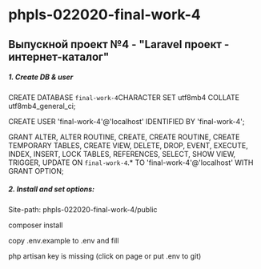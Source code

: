 # phpls-022020-final-work-4

## Выпускной проект №4 - "Laravel проект - интернет-каталог"

##### 1. Create DB & user

CREATE DATABASE `final-work-4`CHARACTER SET utf8mb4 COLLATE utf8mb4_general_ci; 

CREATE USER 'final-work-4'@'localhost' IDENTIFIED BY 'final-work-4'; 

GRANT ALTER, ALTER ROUTINE, CREATE, CREATE ROUTINE, CREATE TEMPORARY TABLES, CREATE VIEW, DELETE, DROP, EVENT, EXECUTE, INDEX, INSERT, LOCK TABLES, REFERENCES, SELECT, SHOW VIEW, TRIGGER, UPDATE ON `final-work-4`.* TO 'final-work-4'@'localhost' WITH GRANT OPTION; 

##### 2. Install and set options:
Site-path: phpls-022020-final-work-4/public

composer install

copy .env.example to .env and fill

php artisan key is missing (click on page or put .env to git)


